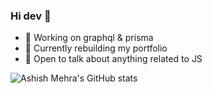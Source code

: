 ### Hi dev 👋 


- 🔭  Working on graphql & prisma
- 🌱  Currently rebuilding my portfolio
- 💬  Open to talk about anything related to JS


![Ashish Mehra's GitHub stats](https://github-readme-stats.vercel.app/api?username=mashish584&show_icons=true&theme=radical&bg_color=transparent&text_color=black&title_color=#FC6868)

<!--
**mashish584/mashish584** is a ✨ _special_ ✨ repository because its `README.md` (this file) appears on your GitHub profile.

Here are some ideas to get you started:

- 🔭 I’m currently working on ...
- 🌱 I’m currently learning ...
- 👯 I’m looking to collaborate on ...
- 🤔 I’m looking for help with ...
- 💬 Ask me about ...
- 📫 How to reach me: ...
- 😄 Pronouns: ...
- ⚡ Fun fact: ...
-->
